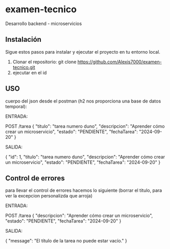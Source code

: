 # examen-tecnico
Desarrollo backend - microservicios

## Instalación

Sigue estos pasos para instalar y ejecutar el proyecto en tu entorno local.

1. Clonar el repositorio:
   git clone https://github.com/Alexis7000/examen-tecnico.git
2. ejecutar en el id

## USO

cuerpo del json desde el postman (h2 nos proporciona una base de datos temporal):

ENTRADA:

POST /tarea
{
  "titulo": "tarea numero duno",
  "descripcion": "Aprender cómo crear un microservicio",
  "estado": "PENDIENTE",
  "fechaTarea": "2024-09-20"
}

SALIDA:

{
    "id": 1,
    "titulo": "tarea numero duno",
    "descripcion": "Aprender cómo crear un microservicio",
    "estado": "PENDIENTE",
    "fechaTarea": "2024-09-20"
}

## Control de errores
para llevar el control de errores hacemos lo siguiente (borrar el titulo, para ver la excepcion personalizda que arroja)

ENTRADA:

POST /tarea
{
  "descripcion": "Aprender cómo crear un microservicio",
  "estado": "PENDIENTE",
  "fechaTarea": "2024-09-20"
}


SALIDA:

{
    "message": "El título de la tarea no puede estar vacío."
}

